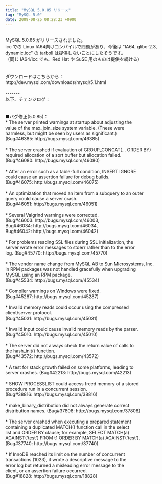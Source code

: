 ```yaml
---
title: "MySQL 5.0.85 リリース"
tag: "MySQL 5.0"
date: 2009-08-25 08:28:23 +0900
---
```


<br>
MySQL 5.0.85 がリリースされました。<br>
icc での Linux IA64向けコンパイルで問題があり、今後は "IA64, glibc-2.3, <br>
dynamic,icc" の tarboll は提供しないことにしたそうです。<br>
（同じ IA64/icc でも、Red Hat や SuSE 用のものは提供を続ける）<br>
<br>
<br>
ダウンロードはこちらから：<br>
http://dev.mysql.com/downloads/mysql/5.1.html<br>
<br>
-------<br>
以下、チェンジログ：<br>
<br>
<br>
■バグ修正(5.0.85)：<br>
*  The server printed warnings at startup about adjusting the<br>
  value of the max_join_size system variable. (These were<br>
  harmless, but might be seen by users as significant.)<br>
  (Bug#46385: http://bugs.mysql.com/46385)<br>
<br>
* The server crashed if evaluation of GROUP_CONCAT(... ORDER BY)<br>
  required allocation of a sort buffer but allocation failed.<br>
  (Bug#46080: http://bugs.mysql.com/46080)<br>
<br>
* After an error such as a table-full condition, INSERT IGNORE<br>
  could cause an assertion failure for debug builds.<br>
  (Bug#46075: http://bugs.mysql.com/46075)<br>
<br>
* An optimization that moved an item from a subquery to an outer<br>
  query could cause a server crash.<br>
  (Bug#46051: http://bugs.mysql.com/46051)<br>
<br>
* Several Valgrind warnings were corrected.<br>
  (Bug#46003: http://bugs.mysql.com/46003,<br>
  Bug#46034: http://bugs.mysql.com/46034,<br>
  Bug#46042: http://bugs.mysql.com/46042)<br>
<br>
* For problems reading SSL files during SSL initialization, the<br>
  server wrote error messages to stderr rather than to the error<br>
  log. (Bug#45770: http://bugs.mysql.com/45770)<br>
<br>
* The vendor name change from MySQL AB to Sun Microsystems, Inc.<br>
  in RPM packages was not handled gracefully when upgrading<br>
  MySQL using an RPM package.<br>
  (Bug#45534: http://bugs.mysql.com/45534)<br>
<br>
* Compiler warnings on Windows were fixed.<br>
  (Bug#45287: http://bugs.mysql.com/45287)<br>
<br>
* Invalid memory reads could occur using the compressed<br>
  client/server protocol.<br>
  (Bug#45031: http://bugs.mysql.com/45031)<br>
<br>
* Invalid input could cause invalid memory reads by the parser.<br>
  (Bug#45010: http://bugs.mysql.com/45010)<br>
<br>
* The server did not always check the return value of calls to<br>
  the hash_init() function.<br>
  (Bug#43572: http://bugs.mysql.com/43572)<br>
<br>
* A test for stack growth failed on some platforms, leading to<br>
  server crashes. (Bug#42213: http://bugs.mysql.com/42213)<br>
<br>
* SHOW PROCESSLIST could access freed memory of a stored<br>
  procedure run in a concurrent session.<br>
  (Bug#38816: http://bugs.mysql.com/38816)<br>
<br>
* make_binary_distribution did not always generate correct<br>
  distribution names. (Bug#37808: http://bugs.mysql.com/37808)<br>
<br>
* The server crashed when executing a prepared statement<br>
  containing a duplicated MATCH() function call in the select<br>
  list and ORDER BY clause; for example, SELECT MATCH(a)<br>
  AGAINST('test') FROM t1 ORDER BY MATCH(a) AGAINST('test').<br>
  (Bug#37740: http://bugs.mysql.com/37740)<br>
<br>
* If InnoDB reached its limit on the number of concurrent<br>
  transactions (1023), it wrote a descriptive message to the<br>
  error log but returned a misleading error message to the<br>
  client, or an assertion failure occurred.<br>
  (Bug#18828: http://bugs.mysql.com/18828)<br>
<br>
<br>

